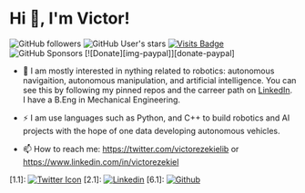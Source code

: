 <!--![alt text](https://github.com/ibkvictor/ibkvictor/blob/master/banner1.png?raw=true)
### Hi there 👋

I'm Victor Ezekiel. I'm an aspiring Artificial Intelligence / Robotics Engineer 👨‍💻 who loves to building automated systems and (hopefully) self driving cars.

- 🔭 I’m currently working on a emotion detector in javascript
- 🌱 I’m currently learning Machine Learning and Robotics
- 🤔 I’m looking for help with projects involving the use of machine learning or artificial intelligence
- 💬 Ask me about tech, sports,and music
- 📫 How to reach me: eze99victor@gmail.com or https://www.linkedin.com/in/victorezekiel
- 😄 Pronouns: he/him
- ⚡ Languages: Python, Java,and Javascript 
-->
<!--
**ibkvictor/ibkvictor** is a ✨ _special_ ✨ repository because its `README.md` (this file) appears on your GitHub profile.
-->

# Hi 👋, I'm Victor!

![GitHub followers](https://img.shields.io/github/followers/niosus?label=github%20followers&style=for-the-badge)
![GitHub User's stars](https://img.shields.io/github/stars/niosus?affiliations=OWNER%2CCOLLABORATOR&label=total%20stars%20earned&style=for-the-badge&color=red)
[![Visits Badge](https://badges.pufler.dev/visits/niosus/niosus?style=for-the-badge)](https://badges.pufler.dev)
![GitHub Sponsors](https://img.shields.io/github/sponsors/niosus?color=orange&style=for-the-badge)
[![Donate][img-paypal]][donate-paypal]


- 🤖 I am mostly interested in nything related to robotics: autonomous navigaition, autonomous manipulation, and artificial intelligence. You can see this by following my pinned repos and the carreer path on [LinkedIn](https://www.linkedin.com/in/victorezekiel/). I have a B.Eng in Mechanical Engineering.

- ⚡ I am use languages such as Python, and C++ to build robotics and AI projects with the hope of one data developing autonomous vehicles.

- 📫 How to reach me: https://twitter.com/victorezekielib or https://www.linkedin.com/in/victorezekiel

[1.1]: [![Twitter Icon](http://i.imgur.com/tXSoThF.png)](https://twitter.com/victorezekielib)
[2.1]: [![Linkedin](https://imgur.com/PXyIkWx.png)](https://linkedin.com/in/victorezekiel) 
[6.1]: [![Github](http://i.imgur.com/0o48UoR.png)](https://github.com/ibkvictor) 
